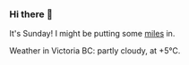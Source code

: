 ### Hi there :wave:

It's Sunday! I might be putting some [miles](https://www.strava.com/athletes/889963) in.

Weather in Victoria BC: partly cloudy, at +5°C.
